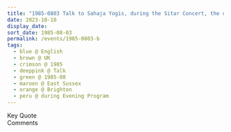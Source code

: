 ```yaml
---
title: "1985-0803 Talk to Sahaja Yogis, during the Sitar Concert, the day before Śhrī Gaṇeśha Pūjā, Brighton Friends Meeting House, Ship Street, Brighton, East Sussex, UK"
date: 2023-10-10
display_date: 
sort_date: 1985-08-03
permalink: /events/1985-0803-b
tags:
  - blue @ English
  - brown @ UK
  - crimson @ 1985
  - deeppink @ Talk
  - green @ 1985-08
  - maroon @ East Sussex
  - orange @ Brighton
  - peru @ during Evening Program
---
```


<wave-list>
  <list-title color="green" width="75">Key Quote</list-title>
  <list-item color="BlanchedAlmond"  width="200"></list-item>
  <list-item color="Lavender"></list-item>
  <list-item color="BlanchedAlmond"></list-item>
</wave-list>

<br>

<wave-list>
  <list-title color="green" width="75">Comments</list-title>
  <list-item color="BlanchedAlmond"  width="200"></list-item>
  <list-item color="Lavender"></list-item>
  <list-item color="BlanchedAlmond"></list-item>
</wave-list>